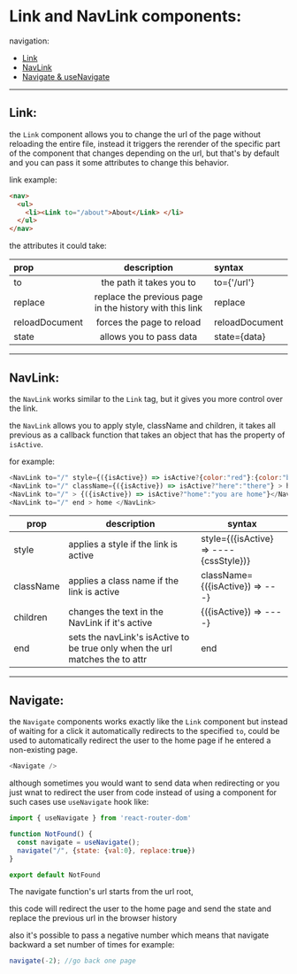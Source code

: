 # Link and NavLink components:

navigation:

- [Link](#link)
- [NavLink](#navlink)
- [Navigate & useNavigate](#navigate)

---

## Link:

the `Link` component allows you to change the url of the page without reloading the entire file, instead it triggers the rerender of the specific part of the component that changes depending on the url, but that's by default and you can pass it some attributes to change this behavior.

link example:

```html
<nav>
  <ul>
    <li><Link to="/about">About</Link> </li>
  </ul>
</nav>
```

the attributes it could take:


|prop  |description  |syntax  |
|:---------|:---------:|:---------|
|to     |the path it takes you to|to={'/url'}|
|replace     |replace the previous page in the history with this link|replace|
|reloadDocument|forces the page to reload|reloadDocument|
|state     |allows you to pass data|state={data}|


---

## NavLink:

the `NavLink` works similar to the `Link` tag, but it gives you more control over the link.

the `NavLink` allows you to apply style, className and children, it takes all previous as a callback function that takes an object that has the property of `isActive`.

for example:

```javascript
<NavLink to="/" style={({isActive}) => isActive?{color:"red"}:{color:"blue"}} > home </NavLink>
<NavLink to="/" className={({isActive}) => isActive?"here":"there"} > home </NavLink>
<NavLink to="/" > {({isActive}) => isActive?"home":"you are home"}</NavLink>
<NavLink to="/" end > home </NavLink>
```


|prop  |description  |syntax  |
|---------|---------|---------|
|style    |applies a style if the link is active|style={({isActive} => ----{cssStyle})}|
|className|applies a class name if the link is active|className={({isActive}) => ---}|
|children|changes the text in the NavLink if it's active|{({isActive}) => ----}|
|end|sets the navLink's isActive to be true only when the url matches the to attr|end|


---

## Navigate:

the `Navigate` components works exactly like the `Link` component but instead of waiting for a click it automatically redirects to the specified `to`, could be used to automatically redirect the user to the home page if he entered a non-existing page.

```javascript
<Navigate />
```

although sometimes you would want to send data when redirecting or you just wnat to redirect the user from code instead of using a component for such cases use `useNavigate` hook like:

```javascript
import { useNavigate } from 'react-router-dom'

function NotFound() {
  const navigate = useNavigate();
  navigate("/", {state: {val:0}, replace:true})
}

export default NotFound
```
The navigate function's url starts from the url root,

this code will redirect the user to the home page and send the state and replace the previous url in the browser history

also it's possible to pass a negative number which means that navigate backward a set number of times for example:

```javascript
navigate(-2); //go back one page
```
